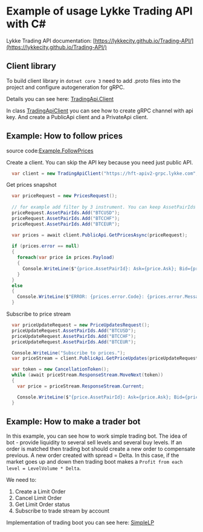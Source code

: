 # Example of usage Lykke Trading API with C#

Lykke Trading API documentation: [https://lykkecity.github.io/Trading-API/](https://lykkecity.github.io/Trading-API/)

## Client library

To build client library in `dotnet core 3` need to add .proto files into the project and configure autogeneration for gRPC.

Details you can see here: [TradingApi.Client](https://github.com/LykkeCity/Lykke-TradingAPI-Examples/tree/master/src/TradingApi.Client)

In class [TradingApiClient](https://github.com/LykkeCity/Lykke-TradingAPI-Examples/blob/master/src/TradingApi.Client/TradingApiClient.cs#L28) you can see how to create gRPC channel with api key. And create a PublicApi client and a PrivateApi client.


## Example: How to follow prices

source code:[Example.FollowPrices](https://github.com/LykkeCity/Lykke-TradingAPI-Examples/blob/master/src/Example.FollowPrices/Program.cs)

Create a client. You can skip the API key because you need just public API.

```csharp
  var client = new TradingApiClient("https://hft-apiv2-grpc.lykke.com", "");
```

Get prices snapshot

```csharp
  var priceRequest = new PricesRequest();
  
  // for example add filter by 3 instrument. You can keep AssetPairIds empty to receive all prices
  priceRequest.AssetPairIds.Add("BTCUSD");
  priceRequest.AssetPairIds.Add("BTCCHF");
  priceRequest.AssetPairIds.Add("BTCEUR");

  var prices = await client.PublicApi.GetPricesAsync(priceRequest);
  
  if (prices.error == null)
  {
    foreach(var price in prices.Payload)
    {
      Console.WriteLine($"{price.AssetPairId}: Ask={price.Ask}; Bid={price.Bid}; Time={price.Timestamp}");
    }
  }
  else
  {
    Console.WriteLine($"ERROR: {prices.error.Code}: {prices.error.Message}");
  }
```

Subscribe to price stream

```csharp
  var priceUpdateRequest = new PriceUpdatesRequest();
  priceUpdateRequest.AssetPairIds.Add("BTCUSD");
  priceUpdateRequest.AssetPairIds.Add("BTCCHF");
  priceUpdateRequest.AssetPairIds.Add("BTCEUR");

  Console.WriteLine("Subscribe to prices.");
  var priceStream = client.PublicApi.GetPriceUpdates(priceUpdateRequest);

  var token = new CancellationToken();
  while (await priceStream.ResponseStream.MoveNext(token))
  {
    var price = priceStream.ResponseStream.Current;

    Console.WriteLine($"{price.AssetPairId}: Ask={price.Ask}; Bid={price.Bid}; Time={price.Timestamp}");
  }
```
  
## Example: How to make a trader bot

In this example, you can see how to work simple trading bot. The idea of bot - provide liquidity to several sell levels and several buy levels. If an order is matched then trading bot should create a new order to compensate previous. A new order created with spread = Delta. In this case, if the market goes up and down then trading boot makes a `Profit from each level = LevelVolume * Delta`.

We need to:
1. Create a Limit Order
2. Cancel Limit Order
3. Get Limit Order status
4. Subscribe to trade stream by account

Implementation of trading boot you can see here: [SimpleLP](https://github.com/LykkeCity/Lykke-TradingAPI-Examples/blob/master/src/SimpleLP/Program.cs)
  
